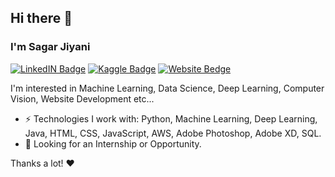## Hi there 👋
### I'm Sagar Jiyani

[![LinkedIN Badge](https://img.shields.io/badge/LinkdeIN-Sagar-blue)](https://www.linkedin.com/in/sagar-jiyani-916613144/) 
[![Kaggle Badge](https://img.shields.io/badge/Kaggle-Sagar-yellowgreen)](https://www.kaggle.com/sagarjiyani) 
[![Website Bedge](https://img.shields.io/static/v1?message=Website&color=lightblue)](https://sagarjiyani3010.github.io/)


I'm interested in Machine Learning, Data Science, Deep Learning, Computer Vision, Website Development etc...<br/>
- ⚡️ Technologies I work with: Python, Machine Learning, Deep Learning, Java,  HTML, CSS, JavaScript, AWS, Adobe Photoshop, Adobe XD, SQL.
- 👯 Looking for an Internship or Opportunity.

Thanks a lot! ❤️
